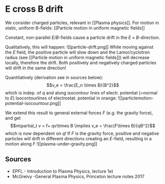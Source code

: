 # E cross B drift

We consider charged particles, relevant in [[Plasma physics]].
For motion in static, uniform B-fields: [[Particle motion in uniform magnetic fields]]

Constant, non-parallel $E/B$-fields cause a particle drift in the $E\times B$-direction.

Qualitatively, this will happen:
![[particle-drift.png]]
While moving against the $E$ field, the positive particle will slow down and the Lamor/cyclotron radius (see [[Particle motion in uniform magnetic fields]]) will decrease locally, therefore the drift. Both positively and negatively charged particles will drift in the same direction!

Quantitatively (derivation see in sources below):
$$v_e = \frac{E_n \times B}{B^2}$$
which is indep. of $q$ and along isocontour lines of electr. potential (=normal to $E$)
Isocontourlines of electrostat. potential in orange:
![[particlemotion-potential-isocountour.png]]

We extend this result to general external forces $F$ (e.g. the gravity force), and get $$m\partial_t v = f+ qv\times B \implies v_e = \frac{F\times B}{qB^2}$$ which is now dependent on $q$! If $F$ is the gravity force, positive and negative particles will drift in different directions creating an $E$-field, resulting in a motion along $F$
![[plasma-under-gravity.png]]

## Sources
- EPFL - Introduction to Plasma Physics, lecture 1e)
- McGreivy -General Plasma Physics, Princeton lecture notes 2017